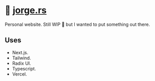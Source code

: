 # 🔗 [jorge.rs](https://jorge.rs)

Personal website. Still WIP 🚧 but I wanted to put something out there.

## Uses

- Next.js.
- Tailwind.
- Radix UI.
- Typescript.
- Vercel.

